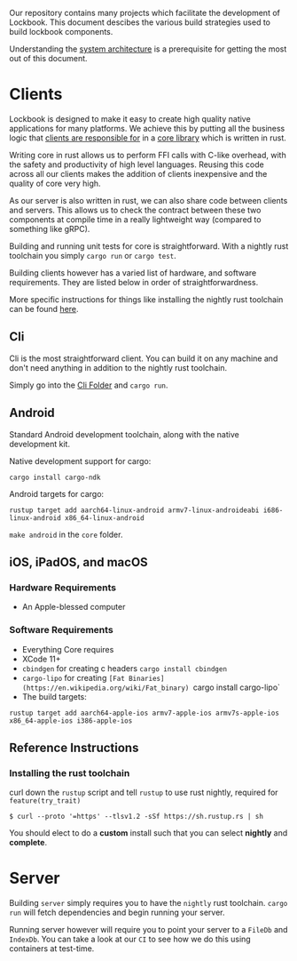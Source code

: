 Our repository contains many projects which facilitate the development of Lockbook. This document descibes the various build strategies used to build lockbook components.

Understanding the [system architecture](system-architecture.md) is a prerequisite for getting the most out of this document.

# Clients

Lockbook is designed to make it easy to create high quality native applications for many platforms. We achieve this by putting all the business logic that [clients are responsible for](system-architecture.md) in a [core library](../core) which is written in rust.

Writing core in rust allows us to perform FFI calls with C-like overhead, with the safety and productivity of high level languages. Reusing this code across all our clients makes the addition of clients inexpensive and the quality of core very high.

As our server is also written in rust, we can also share code between clients and servers. This allows us to check the contract between these two components at compile time in a really lightweight way (compared to something like gRPC).

Building and running unit tests for core is straightforward. With a nightly rust toolchain you simply `cargo run` or `cargo test`.

Building clients however has a varied list of hardware, and software requirements. They are listed below in order of straightforwardness.

More specific instructions for things like installing the nightly rust toolchain can be found [here](#reference-instructions).

## Cli

Cli is the most straightforward client. You can build it on any machine and don't need anything in addition to the nightly rust toolchain.

Simply go into the [Cli Folder](../clients/cli) and `cargo run`.

## Android

Standard Android development toolchain, along with the native development kit.

Native development support for cargo:
```shell script
cargo install cargo-ndk
```

Android targets for cargo:
```shell script
rustup target add aarch64-linux-android armv7-linux-androideabi i686-linux-android x86_64-linux-android
```

`make android` in the `core` folder.

## iOS, iPadOS, and macOS

### Hardware Requirements
+ An Apple-blessed computer

###  Software Requirements
+ Everything Core requires
+ XCode 11+
+ `cbindgen` for creating c headers `cargo install cbindgen`
+ `cargo-lipo` for creating `[Fat Binaries](https://en.wikipedia.org/wiki/Fat_binary) `cargo install cargo-lipo`
+ The build targets:

```shell script
rustup target add aarch64-apple-ios armv7-apple-ios armv7s-apple-ios x86_64-apple-ios i386-apple-ios
```

## Reference Instructions

### Installing the rust toolchain

curl down the `rustup` script and tell `rustup` to use rust nightly, required for `feature(try_trait)`
```
$ curl --proto '=https' --tlsv1.2 -sSf https://sh.rustup.rs | sh
```
You should elect to do a **custom** install such that you can select **nightly** and **complete**.

# Server

Building `server` simply requires you to have the `nightly` rust toolchain. `cargo run` will fetch dependencies and begin running your server.

Running server however will require you to point your server to a `FileDb` and `IndexDb`. You can take a look at our `CI` to see how we do this using containers at test-time.

